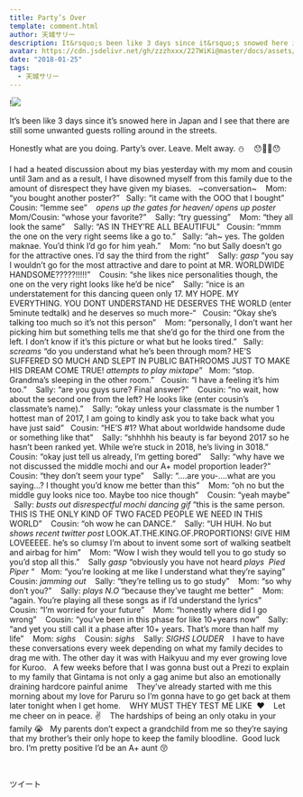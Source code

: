 ```yaml
---
title: Party’s Over
template: comment.html
author: 天城サリー
description: It&rsquo;s been like 3 days since it&rsquo;s snowed here in Japan and I see that there are still some unwanted guests rolling around in the streets.&nbsp;&nbsp;Honestly what are you doi...
avatar: https://cdn.jsdelivr.net/gh/zzzhxxx/227WiKi@master/docs/assets/photo/avatar/sally.jpg
date: "2018-01-25"
tags:
  - 天城サリー
---
```


!![](https://cdn.jsdelivr.net/gh/227WiKi/227WiKi-image@master/blog-image/sally-2018-01-25_1.jpg)



It’s been like 3 days since it’s snowed here in Japan and I see that there are still some unwanted guests rolling around in the streets. 
 



Honestly what are you doing. Party’s over. Leave. Melt away. ⛄️ 
 
😯👐🏻😯
 

I had a heated discussion about my bias yesterday with my mom and cousin until 3am and as a result, I have disowned myself from this family due to the amount of disrespect they have given my biases.
 
~conversation~ 
 
Mom: “you bought another poster?”
 
Sally: “it came with the OOO that I bought” 
 
Cousin: “lemme see” 
 
*opens up the gates for heaven/ opens up poster* 
 
Mom/Cousin: “whose your favorite?” 
 
Sally: “try guessing” 
 
Mom: “they all look the same” 
 
Sally: “AS IN THEY’RE ALL BEAUTIFUL”
 
Cousin: “mmm the one on the very right seems like a go to.”
 
Sally: “ah~ yes. The golden maknae. You’d think I’d go for him yeah.” 
 
Mom: “no but Sally doesn’t go for the attractive ones. I’d say the third from the right” 
 
Sally: *gasp* “you say I wouldn’t go for the most attractive and dare to point at MR. WORLDWIDE HANDSOME?????!!!!!” 
 
Cousin: “she likes nice personalities though, the one on the very right looks like he’d be nice” 
 
Sally: “nice is an understatement for this dancing queen only 17. MY HOPE. MY EVERYTHING. YOU DONT UNDERSTAND HE DESERVES THE WORLD (enter 5minute tedtalk) and he deserves so much more-“
 
Cousin: “Okay she’s talking too much so it’s not this person” 
 
Mom: “personally, I don’t want her picking him but something tells me that she’d go for the third one from the left. I don’t know if it’s this picture or what but he looks tired.”
 
Sally: *screams* “do you understand what he’s been through mom? HE’S SUFFERED SO MUCH AND SLEPT IN PUBLIC BATHROOMS JUST TO MAKE HIS DREAM COME TRUE! *attempts to play mixtape*”
 
Mom: “stop. Grandma’s sleeping in the other room.”
 
Cousin: “I have a feeling it’s him too.” 
 
Sally: “are you guys sure? Final answer?” 
 
Cousin: “no wait, how about the second one from the left? He looks like (enter cousin’s classmate’s name).” 
 
Sally: “okay unless your classmate is the number 1 hottest man of 2017, I am going to kindly ask you to take back what you have just said”
 
Cousin: “HE’S #1? What about worldwide handsome dude or something like that” 
 
Sally: “shhhhh his beauty is far beyond 2017 so he hasn’t been ranked yet. While we’re stuck in 2018, he’s living in 3018.”  
 
Cousin: “okay just tell us already, I’m getting bored” 
 
Sally: “why have we not discussed the middle mochi and our A+ model proportion leader?” 
 
Cousin: “they don’t seem your type” 
 
Sally: “....are you-....what are you saying...? I thought you’d know me better than this” 
 
Mom: “oh no but the middle guy looks nice too. Maybe too nice though” 
 
Cousin: “yeah maybe” 
 
Sally: *busts out disrespectful mochi dancing gif* “this is the same person. THIS IS THE ONLY KIND OF TWO FACED PEOPLE WE NEED IN THIS WORLD” 
 
Cousin: “oh wow he can DANCE.” 
 
Sally: “UH HUH. No but *shows recent twitter post* LOOK.AT.THE.KING.OF.PROPORTIONS! GIVE HIM LOVEEEEE. he’s so clumsy I’m about to invent some sort of walking seatbelt and airbag for him” 
 
Mom: “Wow I wish they would tell you to go study so you’d stop all this.” 
 
Sally *gasp* “obviously you have not heard *plays 
Pied Piper* “
 
Mom: “you’re looking at me like I understand what they’re saying” 
 
Cousin: *jamming out* 
 
Sally: “they’re telling us to go study” 
 
Mom: “so why don’t you?” 
 
Sally: *plays N.O* “because they’ve taught me better” 
 
Mom: “again. You’re playing all these songs as if I’d understand the lyrics”
 
Cousin: “I’m worried for your future” 
 
Mom: “honestly where did I go wrong” 
 
Cousin: “you’ve been in this phase for like 10+years now” 
 
Sally: “and yet you still call it a phase after 10+ years. That’s more than half my life” 
 
Mom: *sighs* 
 
Cousin: *sighs* 
 
Sally: *SIGHS LOUDER* 
 
I have to have these conversations every week depending on what my family decides to drag me with. The other day it was with Haikyuu and my ever growing love for Kuroo.
 
A few weeks before that I was gonna bust out a Prezi to explain to my family that Gintama is not only a gag anime but also an emotionally draining hardcore painful anime 
 
They’ve already started with me this morning about my love for Paruru so I’m gonna have to go get back at them later tonight when I get home. 
 
WHY MUST THEY TEST ME LIKE  ❤️ 
 
Let me cheer on in peace. ✌️ 
 
The hardships of being an only otaku in your family 😭
 
My parents don’t expect a grandchild from me so they’re saying that my brother’s their only hope to keep the family bloodline. 
Good luck bro. I’m pretty positive I’d be an A+ aunt 😚
 

 
 
 



ツイート



